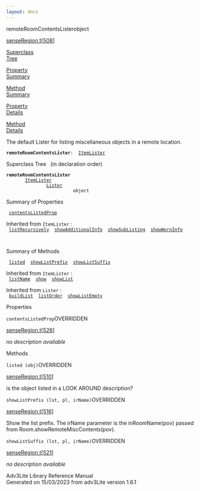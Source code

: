```yaml
---
layout: docs
---
```

<span class="title">remoteRoomContentsLister</span><span class="type">object</span>

[senseRegion.t](../file/senseRegion.t.html)\[[508](../source/senseRegion.t.html#508)\]

[Superclass  
Tree](#_SuperClassTree_)

[Property  
Summary](#_PropSummary_)

[Method  
Summary](#_MethodSummary_)

[Property  
Details](#_Properties_)

[Method  
Details](#_Methods_)

<div class="fdesc">

The default Lister for listing miscellaneous objects in a remote
location.

**`remoteRoomContentsLister`**` :   `[`ItemLister`](../object/ItemLister.html)

</div>

<span id="_SuperClassTree_"></span>

<div class="mjhd">

<span class="hdln">Superclass Tree</span>   (in declaration order)

</div>

**`remoteRoomContentsLister`**  
`         `[`ItemLister`](../object/ItemLister.html)  
`                 `[`Lister`](../object/Lister.html)  
`                         object`  
<span id="_PropSummary_"></span>

<div class="mjhd">

<span class="hdln">Summary of Properties</span>  

</div>

` `[`contentsListedProp`](#contentsListedProp)`  `

Inherited from `ItemLister` :  
` `[`listRecursively`](../object/ItemLister.html#listRecursively)`  `[`showAdditionalInfo`](../object/ItemLister.html#showAdditionalInfo)`  `[`showSubListing`](../object/ItemLister.html#showSubListing)`  `[`showWornInfo`](../object/ItemLister.html#showWornInfo)`  `

` `

<span id="_MethodSummary_"></span>

<div class="mjhd">

<span class="hdln">Summary of Methods</span>  

</div>

` `[`listed`](#listed)`  `[`showListPrefix`](#showListPrefix)`  `[`showListSuffix`](#showListSuffix)`  `

Inherited from `ItemLister` :  
` `[`listName`](../object/ItemLister.html#listName)`  `[`show`](../object/ItemLister.html#show)`  `[`showList`](../object/ItemLister.html#showList)`  `

Inherited from `Lister` :  
` `[`buildList`](../object/Lister.html#buildList)`  `[`listOrder`](../object/Lister.html#listOrder)`  `[`showListEmpty`](../object/Lister.html#showListEmpty)`  `

<span id="_Properties_"></span>

<div class="mjhd">

<span class="hdln">Properties</span>  

</div>

<span id="contentsListedProp"></span>

`contentsListedProp`<span class="rem">OVERRIDDEN</span>

[senseRegion.t](../file/senseRegion.t.html)\[[526](../source/senseRegion.t.html#526)\]

<div class="desc">

*no description available*

</div>

<span id="_Methods_"></span>

<div class="mjhd">

<span class="hdln">Methods</span>  

</div>

<span id="listed"></span>

`listed (obj)`<span class="rem">OVERRIDDEN</span>

[senseRegion.t](../file/senseRegion.t.html)\[[510](../source/senseRegion.t.html#510)\]

<div class="desc">

is the object listed in a LOOK AROUND description?

</div>

<span id="showListPrefix"></span>

`showListPrefix (lst, pl, irName)`<span class="rem">OVERRIDDEN</span>

[senseRegion.t](../file/senseRegion.t.html)\[[516](../source/senseRegion.t.html#516)\]

<div class="desc">

Show the list prefix. The irName parameter is the inRoomName(pov) passed
from Room.showRemoteMiscContents(pov).

</div>

<span id="showListSuffix"></span>

`showListSuffix (lst, pl, irName)`<span class="rem">OVERRIDDEN</span>

[senseRegion.t](../file/senseRegion.t.html)\[[521](../source/senseRegion.t.html#521)\]

<div class="desc">

*no description available*

</div>

<div class="ftr">

Adv3Lite Library Reference Manual  
Generated on 15/03/2023 from adv3Lite version 1.6.1

</div>
